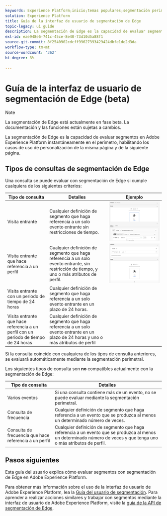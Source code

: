 ```yaml
---
keywords: Experience Platform;inicio;temas populares;segmentación perimetral;Segmentación;Servicio de segmentación;servicio de segmentación;guía de interfaz de usuario;Edge de flujo continuo;
solution: Experience Platform
title: Guía de la interfaz de usuario de segmentación de Edge
topic-legacy: ui guide
description: La segmentación de Edge es la capacidad de evaluar segmentos en Platform instantáneamente en el perímetro, habilitando los casos de uso de personalización de la misma página y de la siguiente página.
exl-id: eae948e6-741c-45ce-8e40-73d10d5a88f1
source-git-commit: 8f2540902cdcff99627393429424dbfe1de2d3da
workflow-type: tm+mt
source-wordcount: '362'
ht-degree: 3%

---
```


# Guía de la interfaz de usuario de segmentación de Edge (beta)

>[!NOTE]
>
>La segmentación de Edge está actualmente en fase beta. La documentación y las funciones están sujetas a cambios.

La segmentación de Edge es la capacidad de evaluar segmentos en Adobe Experience Platform instantáneamente en el perímetro, habilitando los casos de uso de personalización de la misma página y de la siguiente página.

## Tipos de consultas de segmentación de Edge

Una consulta se puede evaluar con segmentación de Edge si cumple cualquiera de los siguientes criterios:

| Tipo de consulta | Detalles | Ejemplo |
| ---------- | ------- | ------- |
| Visita entrante | Cualquier definición de segmento que haga referencia a un solo evento entrante sin restricciones de tiempo. | ![](../images/ui/edge-segmentation/incoming-hit.png) |
| Visita entrante que hace referencia a un perfil | Cualquier definición de segmento que haga referencia a un solo evento entrante, sin restricción de tiempo, y uno o más atributos de perfil. | ![](../images/ui/edge-segmentation/profile-hit.png) |
| Visita entrante con un periodo de tiempo de 24 horas | Cualquier definición de segmento que haga referencia a un solo evento entrante en un plazo de 24 horas. |  |
| Visita entrante que hace referencia a un perfil con un periodo de tiempo de 24 horas | Cualquier definición de segmento que haga referencia a un solo evento entrante en un plazo de 24 horas y uno o más atributos de perfil |  |

Si la consulta coincide con cualquiera de los tipos de consulta anteriores, se evaluará automáticamente mediante la segmentación perimetral.

Los siguientes tipos de consulta son **no** compatibles actualmente con la segmentación de Edge:

| Tipo de consulta | Detalles |
| ---------- | ------- |
| Varios eventos | Si una consulta contiene más de un evento, no se puede evaluar mediante la segmentación perimetral. |
| Consulta de frecuencia | Cualquier definición de segmento que haga referencia a un evento que se produzca al menos un determinado número de veces. |  |
| Consulta de frecuencia que hace referencia a un perfil | Cualquier definición de segmento que haga referencia a un evento que se produzca al menos un determinado número de veces y que tenga uno o más atributos de perfil. |  |

## Pasos siguientes

Esta guía del usuario explica cómo evaluar segmentos con segmentación de Edge en Adobe Experience Platform.

Para obtener más información sobre el uso de la interfaz de usuario de Adobe Experience Platform, lea la [Guía del usuario de segmentación](./overview.md). Para aprender a realizar acciones similares y trabajar con segmentos mediante la interfaz de usuario de Adobe Experience Platform, visite la [guía de la API de segmentación de Edge](../api/edge-segmentation.md).
